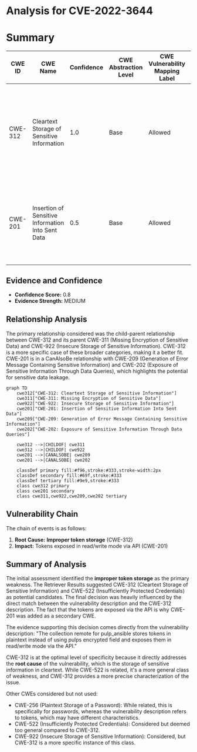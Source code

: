 # Analysis for CVE-2022-3644

# Summary
| CWE ID | CWE Name | Confidence | CWE Abstraction Level | CWE Vulnerability Mapping Label | CWE-Vulnerability Mapping Notes |
|---|---|---|---|---|---|
| CWE-312 | Cleartext Storage of Sensitive Information | 1.0 | Base | Allowed | Primary CWE. The vulnerability description states that tokens are stored in plaintext, which directly matches the CWE's description. |
| CWE-201 | Insertion of Sensitive Information Into Sent Data | 0.5 | Base | Allowed | Secondary CWE. The vulnerability description says the plaintext tokens are exposed in read/write mode via the API. |

## Evidence and Confidence

*   **Confidence Score:** 0.8
*   **Evidence Strength:** MEDIUM

## Relationship Analysis
The primary relationship considered was the child-parent relationship between CWE-312 and its parent CWE-311 (Missing Encryption of Sensitive Data) and CWE-922 (Insecure Storage of Sensitive Information). CWE-312 is a more specific case of these broader categories, making it a better fit. CWE-201 is in a CanAlsoBe relationship with CWE-209 (Generation of Error Message Containing Sensitive Information) and CWE-202 (Exposure of Sensitive Information Through Data Queries), which highlights the potential for sensitive data leakage.

```mermaid
graph TD
    cwe312["CWE-312: Cleartext Storage of Sensitive Information"]
    cwe311["CWE-311: Missing Encryption of Sensitive Data"]
    cwe922["CWE-922: Insecure Storage of Sensitive Information"]
    cwe201["CWE-201: Insertion of Sensitive Information Into Sent Data"]
    cwe209["CWE-209: Generation of Error Message Containing Sensitive Information"]
    cwe202["CWE-202: Exposure of Sensitive Information Through Data Queries"]

    cwe312 -->|CHILDOF| cwe311
    cwe312 -->|CHILDOF| cwe922
    cwe201 -->|CANALSOBE| cwe209
    cwe201 -->|CANALSOBE| cwe202

    classDef primary fill:#f96,stroke:#333,stroke-width:2px
    classDef secondary fill:#69f,stroke:#333
    classDef tertiary fill:#9e9,stroke:#333
    class cwe312 primary
    class cwe201 secondary
    class cwe311,cwe922,cwe209,cwe202 tertiary
```

## Vulnerability Chain
The chain of events is as follows:
1.  **Root Cause:** **Improper token storage** (CWE-312)
2.  **Impact:** Tokens exposed in read/write mode via API (CWE-201)

## Summary of Analysis
The initial assessment identified the **improper token storage** as the primary weakness. The Retriever Results suggested CWE-312 (Cleartext Storage of Sensitive Information) and CWE-522 (Insufficiently Protected Credentials) as potential candidates. The final decision was heavily influenced by the direct match between the vulnerability description and the CWE-312 description. The fact that the tokens are exposed via the API is why CWE-201 was added as a secondary CWE.

The evidence supporting this decision comes directly from the vulnerability description: "The collection remote for pulp_ansible stores tokens in plaintext instead of using pulps encrypted field and exposes them in read/write mode via the API."

CWE-312 is at the optimal level of specificity because it directly addresses the **root cause** of the vulnerability, which is the storage of sensitive information in cleartext. While CWE-522 is related, it's a more general class of weakness, and CWE-312 provides a more precise characterization of the issue.

Other CWEs considered but not used:

*   CWE-256 (Plaintext Storage of a Password): While related, this is specifically for passwords, whereas the vulnerability description refers to tokens, which may have different characteristics.
*   CWE-522 (Insufficiently Protected Credentials): Considered but deemed too general compared to CWE-312.
*   CWE-922 (Insecure Storage of Sensitive Information): Considered, but CWE-312 is a more specific instance of this class.